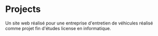 # Projects
Un site web réalisé pour une entreprise d'entretien de véhicules réalisé comme projet fin d'études license en informatique.
